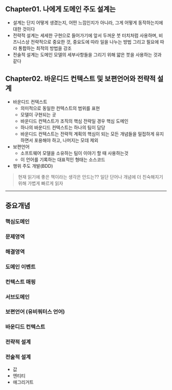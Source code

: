 ## Chapter01. 나에게 도메인 주도 설계는
- 설계는 단지 어떻게 생겼는지, 어떤 느낌인지가 아니라, 그게 어떻게 동작하는지에 대한 것이다
- 전략적 설계는 세세한 구현으로 들어가기에 앞서 두꺼운 붓 터치처럼 사용하며, 비즈니스상 전략적으로 중요한 것, 중요도에 따라 일을 나누는 방법 그리고 필요에 따라 통합하는 최적의 방법을 강조
- 전술적 설계는 도메인 모델의 세부사항들을 그리기 위해 얇은 붓을 사용하는 것과 같다

## Chapter02. 바운디드 컨텍스트 및 보편언어와 전략적 설계
- 바운디드 컨텍스트
    - 의미적으로 동일한 컨텍스트의 범위를 표현
    - 모델이 구현되는 곳
    - 바운디드 컨텍스트가 조직의 핵심 전략일 경우 핵심 도메인
    - 하나의 바운디드 컨텍스트는 하나의 팀이 담당
    - 바운디드 컨텍스트는 전략적 계획의 핵심이 되는 모든 개념들을 밀접하게 유지하면서 포용해야 하고, 나머지는 모데 제외
- 보편언어
    - 소프트웨어 모델을 소유하는 팀이 이야기 할 때 사용하는것
    - 이 언어를 기록하는 대표적인 형태는 소스코드
- 행위 주도 개발(BDD)

> 현재 읽기에 좋은 책이라는 생각은 안드는??
> 일단 단어나 개념에 더 친숙해지기 위해 가볍게 빠르게 읽자


---

## 중요개념
### 핵심도메인
### 문제영역
### 해결영역
### 도메인 이벤트
### 컨텍스트 매핑
### 서브도메인
### 보편언어 (유비쿼터스 언어)
### 바운디드 컨텍스트
### 전략적 설계
### 전술적 설계
- 값
- 엔티티
- 애그리거트